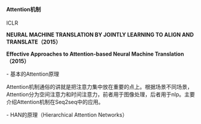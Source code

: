 #### Attention机制

ICLR 

**NEURAL MACHINE TRANSLATION BY JOINTLY LEARNING TO ALIGN AND TRANSLATE（2015）** 

**Effective Approaches to Attention-based Neural Machine Translation（2015）** 

\- 基本的Attention原理 

Attention机制通俗的讲就是把注意力集中放在重要的点上。根据场景不同场景，Attention分为空间注意力和时间注意力，前者用于图像处理，后者用于nlp。主要介绍Attention机制在Seq2seq中的应用。 

\- HAN的原理（Hierarchical Attention Networks） 